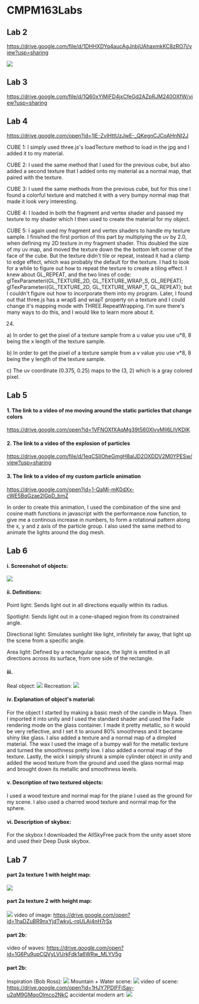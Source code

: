 # CMPM163Labs

## Lab 2

https://drive.google.com/file/d/1DHHXDYq4aucAgJnbjUAhaxmkKC8zRO7j/view?usp=sharing

![](lab2/lab2_part2.png)

## Lab 3

https://drive.google.com/file/d/1Q60xYiMiFD4jxCfeGd2AZpRJM240OXfW/view?usp=sharing

## Lab 4

https://drive.google.com/open?id=1lE-ZvlHttUzJwE-_QKegnCJCoAHnNI2J

CUBE 1: I simply used three.js's loadTecture method to load in the jpg and I added it to my material.

CUBE 2: I used the same method that I used for the previous cube, but also added a second texture that I added onto my material as a normal map, that paired with the texture.

CUBE 3: I used the same methods from the previous cube, but for this one I found a colorful texture and matched it with a very bumpy normal map that made it look very interesting.

CUBE 4: I loaded in both the fragment and vertex shader and passed my texture to my shader which I then used to create the material for my object.

CUBE 5: I again used my fragment and vertex shaders to handle my texture sample. I finished the first portion of this part by multiplying the uv by 2.0, when defining my 2D texture in my fragment shader. This doubled the size of my uv map, and moved the texture down the the bottom left corner of the face of the cube. But the texture didn't tile or repeat, instead it had a clamp to edge effect, which was probably the default for the texture. I had to look for a while to figure out how to repeat the texture to create a tiling effect. I knew about GL_REPEAT, and the two lines of code:
glTexParameteri(GL_TEXTURE_2D, GL_TEXTURE_WRAP_S, GL_REPEAT);
glTexParameteri(GL_TEXTURE_2D, GL_TEXTURE_WRAP_T, GL_REPEAT);
but I couldn't figure out how to incorporate them into my program. Later, I found out that three.js has a wrapS and wrapT property on a texture and I could change it's mapping mode with THREE.RepeatWrapping. I'm sure there's many ways to do this, and I would like to learn more about it.

24)

a) In order to get the pixel of a texture sample from a u value you use u*8, 8 being the x length of the texture sample.

b) In order to get the pixel of a texture sample from a v value you use v*8, 8 being the y length of the texture sample.

c) The uv coordinate (0.375, 0.25) maps to the (3, 2) which is a gray colored pixel.

## Lab 5

#### 1. The link to a video of me moving around the static particles that change colors
https://drive.google.com/open?id=1VFNOXfXAqMg39t560XlvyMIl6LIVKDlK

#### 2. The link to a video of the explosion of particles
https://drive.google.com/file/d/1eqCSIIOheGmgH8alJD2OXDDV2M0YPESw/view?usp=sharing

#### 3. The link to a video of my custom particle animation
https://drive.google.com/open?id=1-QaMj-mK0dXx-cWE5BqGzae2lGpD_bmZ

In order to create this animation, I used the combination of the sine and cosine math functions in javascript with the performance.now function, to give me a continous increase in numbers, to form a rotational pattern along the x, y and z axis of the particle group. I also used the same method to animate the lights around the dog mesh.

## Lab 6

#### i. Screenshot of objects:
![](lab6/unitylab6.jpg)
#### ii. Definitions:
Point light: Sends light out in all directions equally within its radius.

Spotlight: Sends light out in a cone-shaped region from its constrained angle.

Directional light: Simulates sunlight like light, infinitely far away, that light up the scene from a specific angle.

Area light: Defined by a rectangular space, the light is emitted in all directions across its surface, from one side of the rectangle.
#### iii.
Real object:
![](lab6/realcandle.jpg)
Recreation:
![](lab6/unitycandle.jpg)
#### iv. Explanation of object's material:
For the object I started by making a basic mesh of the candle in Maya. Then I imported it into unity and I used the standard shader and used the Fade rendering mode on the glass container. I made it pretty metallic, so it would be very reflective, and I set it to around 80% smoothness and it became shiny like glass. I also added a texture and a normal map of a dimpled material. The wax I used the image of a bumpy wall for the metallic texture and turned the smoothness pretty low. I also added a normal map of the texture. Lastly, the wick I simply shrunk a simple cylinder object in unity and added the wood texture from the ground and used the glass normal map and brought down its metallic and smoothness levels.
#### v. Description of two textured objects:
I used a wood texture and normal map for the plane I used as the ground for my scene. I also used a charred wood texture and normal map for the sphere.
#### vi. Description of skybox:
For the skybox I downloaded the AllSkyFree pack from the unity asset store and used their Deep Dusk skybox.

## Lab 7

#### part 2a texture 1 with height map:
![](lab7/terrain.png)
#### part 2a texture 2 with height map:
![](lab7/BOB.jpg)
video of image:
https://drive.google.com/open?id=1haDZuBR9nxYjdTwkyL-rqULAi4nH7rSx
#### part 2b:
video of waves:
https://drive.google.com/open?id=1G6Pu9upCQVyLVUrkFdk1a6WRw_MLYV5g
#### part 2b:
Inspiration (Bob Ross):
![](lab7/real_bob.png)
Mountain + Water scene:
![](lab7/lab7+2c.jpg)
video of scene:
https://drive.google.com/open?id=1HJY7PDIFFiSav-u2qM9GMqoOlmco2NkC
accidental modern art:
![](lab7/water.png)
